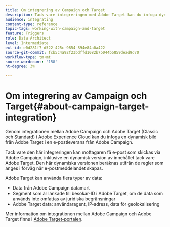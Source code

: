 ```yaml
---
title: Om integrering av Campaign och Target
description: Tack vare integreringen med Adobe Target kan du infoga dynamiska bilder som genererats av Adobe Target i dina Adobe Campaign-meddelanden.
audience: integrating
content-type: reference
topic-tags: working-with-campaign-and-target
feature: Triggers
role: Data Architect
level: Intermediate
exl-id: e0d281f7-d522-425c-9854-894e84a0a422
source-git-commit: fcb5c4a92f23bdffd1082b7b044b5859dead9d70
workflow-type: tm+mt
source-wordcount: '158'
ht-degree: 3%

---
```


# Om integrering av Campaign och Target{#about-campaign-target-integration}

Genom integrationen mellan Adobe Campaign och Adobe Target (Classic och Standard) i Adobe Experience Cloud kan du infoga en dynamisk bild från Adobe Target i en e-postleverans från Adobe Campaign.

Tack vare den här integreringen kan mottagaren få e-post som skickas via Adobe Campaign, inklusive en dynamisk version av innehållet tack vare Adobe Target. Den här dynamiska versionen beräknas utifrån de regler som anges i förväg när e-postmeddelandet skapas.

Adobe Target kan använda flera typer av data:

* Data från Adobe Campaign datamart
* Segment som är länkade till besökar-ID i Adobe Target, om de data som används inte omfattas av juridiska begränsningar
* Adobe Target data: användaragent, IP-adress, data för geolokalisering

Mer information om integrationen mellan Adobe Campaign och Adobe Target finns i [Adobe Target-portalen](https://experienceleague.adobe.com/docs/target/using/integrate/campaign-and-target.html?lang=sv-SE).
